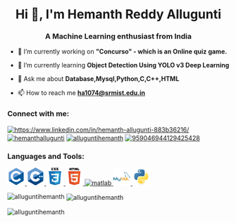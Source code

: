 <h1 align="center">Hi 👋, I'm Hemanth Reddy Allugunti</h1>
<h3 align="center">A Machine Learning enthusiast from India</h3>

- 🔭 I’m currently working on **"Concurso" - which is an Online quiz game.**

- 🌱 I’m currently learning **Object Detection Using YOLO v3 Deep Learning**

- 💬 Ask me about **Database,Mysql,Python,C,C++,HTML**

- 📫 How to reach me **ha1074@srmist.edu.in**

<h3 align="left">Connect with me:</h3>
<p align="left">
<a href="https://linkedin.com/in/https://www.linkedin.com/in/hemanth-allugunti-883b36216/" target="blank"><img align="center" src="https://raw.githubusercontent.com/rahuldkjain/github-profile-readme-generator/master/src/images/icons/Social/linked-in-alt.svg" alt="https://www.linkedin.com/in/hemanth-allugunti-883b36216/" height="30" width="40" /></a>
<a href="https://www.hackerrank.com/hemanthallugunti" target="blank"><img align="center" src="https://raw.githubusercontent.com/rahuldkjain/github-profile-readme-generator/master/src/images/icons/Social/hackerrank.svg" alt="hemanthallugunti" height="30" width="40" /></a>
<a href="https://www.leetcode.com/alluguntihemanth" target="blank"><img align="center" src="https://raw.githubusercontent.com/rahuldkjain/github-profile-readme-generator/master/src/images/icons/Social/leet-code.svg" alt="alluguntihemanth" height="30" width="40" /></a>
<a href="https://discord.gg/959046944129425428" target="blank"><img align="center" src="https://raw.githubusercontent.com/rahuldkjain/github-profile-readme-generator/master/src/images/icons/Social/discord.svg" alt="959046944129425428" height="30" width="40" /></a>
</p>

<h3 align="left">Languages and Tools:</h3>
<p align="left"> <a href="https://www.cprogramming.com/" target="_blank" rel="noreferrer"> <img src="https://raw.githubusercontent.com/devicons/devicon/master/icons/c/c-original.svg" alt="c" width="40" height="40"/> </a> <a href="https://www.w3schools.com/cpp/" target="_blank" rel="noreferrer"> <img src="https://raw.githubusercontent.com/devicons/devicon/master/icons/cplusplus/cplusplus-original.svg" alt="cplusplus" width="40" height="40"/> </a> <a href="https://www.w3schools.com/css/" target="_blank" rel="noreferrer"> <img src="https://raw.githubusercontent.com/devicons/devicon/master/icons/css3/css3-original-wordmark.svg" alt="css3" width="40" height="40"/> </a> <a href="https://www.w3.org/html/" target="_blank" rel="noreferrer"> <img src="https://raw.githubusercontent.com/devicons/devicon/master/icons/html5/html5-original-wordmark.svg" alt="html5" width="40" height="40"/> </a> <a href="https://www.mathworks.com/" target="_blank" rel="noreferrer"> <img src="https://upload.wikimedia.org/wikipedia/commons/2/21/Matlab_Logo.png" alt="matlab" width="40" height="40"/> </a> <a href="https://www.mysql.com/" target="_blank" rel="noreferrer"> <img src="https://raw.githubusercontent.com/devicons/devicon/master/icons/mysql/mysql-original-wordmark.svg" alt="mysql" width="40" height="40"/> </a> <a href="https://www.python.org" target="_blank" rel="noreferrer"> <img src="https://raw.githubusercontent.com/devicons/devicon/master/icons/python/python-original.svg" alt="python" width="40" height="40"/> </a> </p>

<p><img align="left" src="https://github-readme-stats.vercel.app/api/top-langs?username=alluguntihemanth&show_icons=true&locale=en&layout=compact" alt="alluguntihemanth" /></p>

<p>&nbsp;<img align="center" src="https://github-readme-stats.vercel.app/api?username=alluguntihemanth&show_icons=true&locale=en" alt="alluguntihemanth" /></p>

<p><img align="center" src="https://github-readme-streak-stats.herokuapp.com/?user=alluguntihemanth&" alt="alluguntihemanth" /></p>

